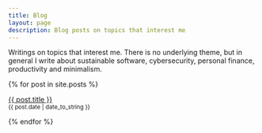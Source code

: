 ```yaml
---
title: Blog
layout: page
description: Blog posts on topics that interest me
---
```


Writings on topics that interest me. There is no underlying theme, but in
general I write about sustainable software, cybersecurity, personal finance,
productivity and minimalism.

{% for post in site.posts %}
<p>
  <a href="{{ post.url }}">{{ post.title }}</a>
  <br>
  <small>{{ post.date | date_to_string }}</small>
</p>
{% endfor %}
